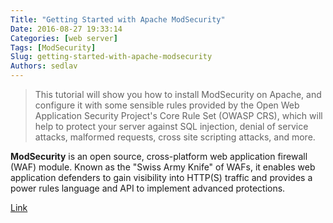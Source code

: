 ```yaml
---
Title: "Getting Started with Apache ModSecurity"
Date: 2016-08-27 19:33:14
Categories: [web server]
Tags: [ModSecurity]
Slug: getting-started-with-apache-modsecurity
Authors: sedlav
---
```


> This tutorial will show you how to install ModSecurity on Apache, and configure it with some sensible rules provided by the Open Web Application Security Project's Core Rule Set (OWASP CRS), which will help to protect your server against SQL injection, denial of service attacks, malformed requests, cross site scripting attacks, and more.

**ModSecurity** is an open source, cross-platform web application firewall (WAF) module. Known as the "Swiss Army Knife" of WAFs, it enables web application defenders to gain visibility into HTTP(S) traffic and provides a power rules language and API to implement advanced protections.

[Link](https://samhobbs.co.uk/comment/15414)
